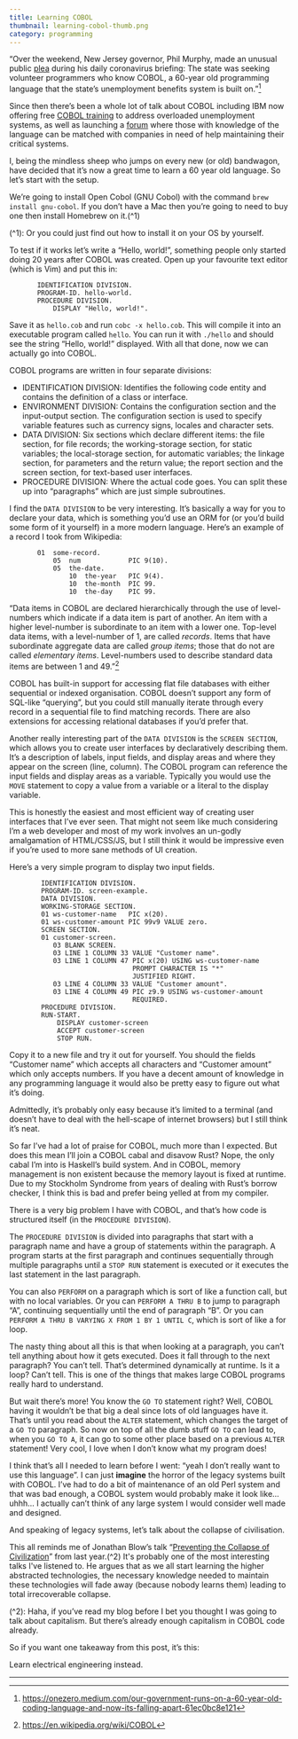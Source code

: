 ```yaml
---
title: Learning COBOL
thumbnail: learning-cobol-thumb.png
category: programming
---
```


“Over the weekend, New Jersey governor, Phil Murphy, made an unusual public [plea](https://www.northjersey.com/story/news/new-jersey/2020/04/04/coronavirus-nj-40-year-old-system-adds-delay-unemployment-checks/2944985001/) during his daily coronavirus briefing: The state was seeking volunteer programmers who know COBOL, a 60-year old programming language that the state’s unemployment benefits system is built on.”[^1]

Since then there’s been a whole lot of talk about COBOL including IBM now offering free [COBOL training](https://newsroom.ibm.com/2020-04-09-IBM-and-Open-Mainframe-Project-Mobilize-to-Connect-States-with-COBOL-Skills) to address overloaded unemployment systems, as well as launching a [forum](https://community.openmainframeproject.org/c/calling-all-cobol-programmers/15) where those with knowledge of the language can be matched with companies in need of help maintaining their critical systems.

I, being the mindless sheep who jumps on every new (or old) bandwagon, have decided that it’s now a great time to learn a 60 year old language. So let’s start with the setup.

We’re going to install Open Cobol (GNU Cobol) with the command `brew install gnu-cobol`. If you don’t have a Mac then you’re going to need to buy one then install Homebrew on it.(^1)

(^1): Or you could just find out how to install it on your OS by yourself.

To test if it works let’s write a “Hello, world!”, something people only started doing 20 years after COBOL was created. Open up your favourite text editor (which is Vim) and put this in:

```plaintext
       IDENTIFICATION DIVISION.
       PROGRAM-ID. hello-world.
       PROCEDURE DIVISION.
           DISPLAY "Hello, world!".
```

Save it as `hello.cob` and run `cobc -x hello.cob`. This will compile it into an executable program called  `hello`. You can run it with `./hello` and should see the string “Hello, world!” displayed. With all that done, now we can actually go into COBOL.

COBOL programs are written in four separate divisions:

* IDENTIFICATION DIVISION: Identifies the following code entity and contains the definition of a class or interface.
* ENVIRONMENT DIVISION: Contains the configuration section and the input-output section. The configuration section is used to specify variable features such as currency signs, locales and character sets.
* DATA DIVISION: Six sections which declare different items: the file section, for file records; the working-storage section, for static variables; the local-storage section, for automatic variables; the linkage section, for parameters and the return value; the report section and the screen section, for text-based user interfaces.
* PROCEDURE DIVISION: Where the actual code goes. You can split these up into “paragraphs” which are just simple subroutines.

I find the `DATA DIVISION` to be very interesting. It’s basically a way for you to declare your data, which is something you’d use an ORM for (or you’d build some form of it yourself) in a more modern language. Here’s an example of a record I took from Wikipedia:

```plaintext
       01  some-record.
           05  num            PIC 9(10).
           05  the-date.
               10  the-year   PIC 9(4).
               10  the-month  PIC 99.
               10  the-day    PIC 99.
```

“Data items in COBOL are declared hierarchically through the use of level-numbers which indicate if a data item is part of another. An item with a higher level-number is subordinate to an item with a lower one. Top-level data items, with a level-number of 1, are called *records*. Items that have subordinate aggregate data are called *group items*; those that do not are called *elementary items*. Level-numbers used to describe standard data items are between 1 and 49.”[^2]

COBOL has built-in support for accessing flat file databases with either sequential or indexed organisation. COBOL doesn’t support any form of SQL-like “querying”, but you could still manually iterate through every record in a sequential file to find matching records. There are also extensions for accessing relational databases if you’d prefer that.

Another really interesting part of the `DATA DIVISION` is the `SCREEN SECTION`, which allows you to create user interfaces by declaratively describing them. It’s a description of labels, input fields, and display areas and where they appear on the screen (line, column). The COBOL program can reference the input fields and display areas as a variable. Typically you would use the `MOVE` statement to copy a value from a variable or a literal to the display variable.

This is honestly the easiest and most efficient way of creating user interfaces that I’ve ever seen. That might not seem like much considering I’m a web developer and most of my work involves an un-godly amalgamation of HTML/CSS/JS, but I still think it would be impressive even if you’re used to more sane methods of UI creation.

Here’s a very simple program to display two input fields.

```plaintext
        IDENTIFICATION DIVISION.
        PROGRAM-ID. screen-example.
        DATA DIVISION.
        WORKING-STORAGE SECTION.
        01 ws-customer-name   PIC x(20).
        01 ws-customer-amount PIC 99v9 VALUE zero.
        SCREEN SECTION.
        01 customer-screen.
           03 BLANK SCREEN.
           03 LINE 1 COLUMN 33 VALUE "Customer name".
           03 LINE 1 COLUMN 47 PIC x(20) USING ws-customer-name
                               PROMPT CHARACTER IS "*"
                               JUSTIFIED RIGHT.
           03 LINE 4 COLUMN 33 VALUE "Customer amount".
           03 LINE 4 COLUMN 49 PIC z9.9 USING ws-customer-amount
                               REQUIRED.
        PROCEDURE DIVISION.
        RUN-START.
            DISPLAY customer-screen
            ACCEPT customer-screen
            STOP RUN.
```

Copy it to a new file and try it out for yourself. You should the fields “Customer name” which accepts all characters and “Customer amount” which only accepts numbers. If you have a decent amount of knowledge in any programming language it would also be pretty easy to figure out what it’s doing.

Admittedly, it’s probably only easy because it’s limited to a terminal (and doesn’t have to deal with the hell-scape of internet browsers) but I still think it’s neat.

So far I’ve had a lot of praise for COBOL, much more than I expected. But does this mean I’ll join a COBOL cabal and disavow Rust? Nope, the only cabal I’m into is Haskell’s build system. And in COBOL, memory management is non existent because the memory layout is fixed at runtime.   Due to my Stockholm Syndrome from years of dealing with Rust’s borrow checker, I think this is bad and prefer being yelled at from my compiler.

There is a very big problem I have with COBOL, and that’s how code is structured itself (in the `PROCEDURE DIVISION`).

The `PROCEDURE DIVISION` is divided into paragraphs that start with a paragraph name and have a group of statements within the paragraph. A program starts at the first paragraph and continues sequentially through multiple paragraphs until a `STOP RUN` statement is executed or it executes the last statement in the last paragraph.

You can also  `PERFORM` on a paragraph which is sort of like a function call, but with no local variables. Or you can `PERFORM A THRU B` to jump to paragraph “A”, continuing sequentially until the end of paragraph “B”. Or you can `PERFORM A THRU B VARYING X FROM 1 BY 1 UNTIL C`, which is sort of like a for loop.

The nasty thing about all this is that when looking at a paragraph, you can’t tell anything about how it gets executed. Does it fall through to the next paragraph? You can’t tell. That’s determined dynamically at runtime. Is it a loop? Can’t tell. This is one of the things that makes large COBOL programs really hard to understand.

But wait there’s more! You know the `GO TO` statement right? Well, COBOL having it wouldn’t be that big a deal since lots of old languages have it. That’s until you read about the `ALTER` statement, which changes the target of a `GO TO` paragraph. So now on top of all the dumb stuff `GO TO` can lead to, when you  `GO TO A`, it can go to some other place based on a previous `ALTER` statement! Very cool, I love when I don’t know what my program does!

I think that’s all I needed to learn before I went: “yeah I don’t really want to use this language”. I can just **imagine** the horror of the legacy systems built with COBOL. I’ve had to do a bit of maintenance of an old Perl system and that was bad enough, a COBOL system would probably make it look like… uhhh… I actually can’t think of any large system I would consider well made and designed.

And speaking of legacy systems, let’s talk about the collapse of civilisation.

This all reminds me of Jonathan Blow’s talk “[Preventing the Collapse of Civilization](https://www.youtube.com/watch?v=pW-SOdj4Kkk)” from last year.(^2) It's probably one of the most interesting talks I've listened to. He argues that as we all start learning the higher abstracted technologies, the necessary knowledge needed to maintain these technologies will fade away (because nobody learns them) leading to total irrecoverable collapse.

(^2): Haha, if you’ve read my blog before I bet you thought I was going to talk about capitalism. But there’s already enough capitalism in COBOL code already.

So if you want one takeaway from this post, it’s this:

Learn electrical engineering instead.

---

[^1]: https://onezero.medium.com/our-government-runs-on-a-60-year-old-coding-language-and-now-its-falling-apart-61ec0bc8e121

[^2]: https://en.wikipedia.org/wiki/COBOL
